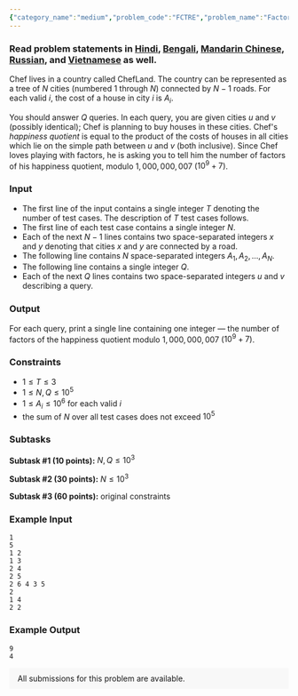 ```yaml
---
{"category_name":"medium","problem_code":"FCTRE","problem_name":"Factor Tree","problemComponents":{"constraints":"","constraintsState":false,"subtasks":"","subtasksState":false,"inputFormat":"","inputFormatState":false,"outputFormat":"","outputFormatState":false,"sampleTestCases":{"0":{"id":1,"input":"1\r\n5\r\n1 2\r\n1 3\r\n2 4\r\n2 5\r\n2 6 4 3 5\r\n2\r\n1 4\r\n2 2","output":"9\r\n4","explanation":"","isDeleted":false}}},"video_editorial_url":"","languages_supported":{"0":"CPP14","1":"C","2":"JAVA","3":"PYTH 3.6","4":"CPP17","5":"PYTH","6":"PYP3","7":"CS2","8":"ADA","9":"PYPY","10":"TEXT","11":"PAS fpc","12":"NODEJS","13":"RUBY","14":"PHP","15":"GO","16":"HASK","17":"TCL","18":"PERL","19":"SCALA","20":"LUA","21":"kotlin","22":"BASH","23":"JS","24":"LISP sbcl","25":"rust","26":"PAS gpc","27":"BF","28":"CLOJ","29":"R","30":"D","31":"CAML","32":"FORT","33":"ASM","34":"swift","35":"FS","36":"WSPC","37":"LISP clisp","38":"SQL","39":"SCM guile","40":"PERL6","41":"ERL","42":"CLPS","43":"ICK","44":"NICE","45":"PRLG","46":"ICON","47":"COB","48":"SCM chicken","49":"PIKE","50":"SCM qobi","51":"ST","52":"NEM"},"max_timelimit":7.5,"source_sizelimit":50000,"problem_author":"dvyn01","problem_tester":null,"date_added":"19-01-2020","tags":{"0":"april20","1":"dvyn01","2":"medium","3":"number","4":"sieve","5":"sqrt","6":"taran_1407"},"problem_difficulty_level":"Medium","best_tag":"Number Theory","editorial_url":"https://discuss.codechef.com/problems/FCTRE","time":{"view_start_date":1586779202,"submit_start_date":1586779202,"visible_start_date":1586779202,"end_date":1735669800},"is_direct_submittable":false,"problemDiscussURL":"https://discuss.codechef.com/search?q=FCTRE","is_proctored":false,"visitedContests":{},"layout":"problem"}
---
```

### Read problem statements in [Hindi](https://www.codechef.com/download/translated/APRIL20/hindi/FCTRE.pdf), [Bengali](https://www.codechef.com/download/translated/APRIL20/bengali/FCTRE.pdf), [Mandarin Chinese](https://www.codechef.com/download/translated/APRIL20/mandarin/FCTRE.pdf), [Russian](https://www.codechef.com/download/translated/APRIL20/russian/FCTRE.pdf), and [Vietnamese](https://www.codechef.com/download/translated/APRIL20/vietnamese/FCTRE.pdf) as well.

Chef lives in a country called ChefLand. The country can be represented as a tree of $N$ cities (numbered $1$ through $N$) connected by $N-1$ roads. For each valid $i$, the cost of a house in city $i$ is $A_i$.

You should answer $Q$ queries. In each query, you are given cities $u$ and $v$ (possibly identical); Chef is planning to buy houses in these cities. Chef's *happiness quotient* is equal to the product of the costs of houses in all cities which lie on the simple path between $u$ and $v$ (both inclusive). Since Chef loves playing with factors, he is asking you to tell him the number of factors of his happiness quotient, modulo $1,000,000,007$ ($10^9+7$).

### Input
- The first line of the input contains a single integer $T$ denoting the number of test cases. The description of $T$ test cases follows.
- The first line of each test case contains a single integer $N$.
- Each of the next $N-1$ lines contains two space-separated integers $x$ and $y$ denoting that cities $x$ and $y$ are connected by a road.
- The following line contains $N$ space-separated integers $A_1, A_2, \ldots, A_N$.
- The following line contains a single integer $Q$.
- Each of the next $Q$ lines contains two space-separated integers $u$ and $v$ describing a query.

### Output
For each query, print a single line containing one integer ― the number of factors of the happiness quotient modulo $1,000,000,007$ ($10^9+7$).

### Constraints
- $1 \le T \le 3$
- $1 \le N, Q \le 10^5$
- $1 \le A_i \le 10^6$ for each valid $i$
- the sum of $N$ over all test cases does not exceed $10^5$

### Subtasks
**Subtask #1 (10 points):** $N, Q \le 10^3$

**Subtask #2 (30 points):** $N \le 10^3$

**Subtask #3 (60 points):** original constraints

### Example Input
```
1
5
1 2
1 3
2 4
2 5
2 6 4 3 5
2
1 4
2 2
```

### Example Output
```
9
4
```

<aside style='background: #f8f8f8;padding: 10px 15px;'><div>All submissions for this problem are available.</div></aside>